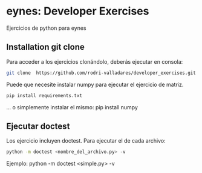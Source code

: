 # eynes: Developer Exercises
Ejercicios de python para eynes

## Installation git clone

Para acceder a los ejercicios clonándolo, deberás ejecutar en consola: 
```sh
git clone  https://github.com/rodri-valladares/developer_exercises.git
```

Puede que necesite instalar numpy para ejecutar el ejercicio de matriz.
```sh
pip install requirements.txt
```
... o simplemente instalar el mismo: pip install numpy  

## Ejecutar doctest

Los ejercicio incluyen doctest. Para ejecutar el de cada archivo:
```sh
python -m doctest <nombre_del_archivo.py> -v
```

Ejemplo: python -m doctest <simple.py> -v

